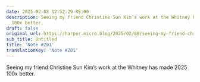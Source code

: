 ```yaml
---
date: 2025-02-08 12:52:29-05:00
description: Seeing my friend Christine Sun Kim’s work at the Whitney has made 2025
  100x better.
draft: false
original_url: https://harper.micro.blog/2025/02/08/seeing-my-friend-christine-sun.html
sub_title: Untitled
title: 'Note #201'
translationKey: 'Note #201'
---
```


Seeing my friend Christine Sun Kim’s work at the Whitney has made 2025 100x better.